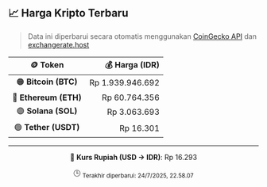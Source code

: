 

<!-- HARGA_KRIPTO -->
## 📈 Harga Kripto Terbaru

> Data ini diperbarui secara otomatis menggunakan [CoinGecko API](https://www.coingecko.com/) dan [exchangerate.host](https://exchangerate.host/)

<div align="center">

| 🪙 Token | 💰 Harga (IDR) |
|:------:|---------------:|
| 🟠 **Bitcoin (BTC)**   | Rp 1.939.946.692 |
| 🔵 **Ethereum (ETH)**  | Rp 60.764.356 |
| 🟣 **Solana (SOL)**    | Rp 3.063.693 |
| 🟢 **Tether (USDT)**   | Rp 16.301 |

---

💱 **Kurs Rupiah (USD → IDR)**: Rp 16.293

🕒 <sub>Terakhir diperbarui: 24/7/2025, 22.58.07</sub>

</div>
<!-- /HARGA_KRIPTO -->